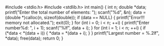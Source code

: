 #include <stdio.h>
#include <stdlib.h>
int main() {
  int n;
  double *data;
  printf("Enter the total number of elements: ");
  scanf("%d", &n);
  data = (double *)calloc(n, sizeof(double));
  if (data == NULL) {
  printf("Error!!! memory not allocated.");
  exit(0);
  }
  for (int i = 0; i < n; ++i) {
  printf("Enter number%d: ", i + 1);
  scanf("%lf", data + i);
  }
  for (int i = 1; i < n; ++i) {
  if (*data < *(data + i)) {
 *data = *(data + i);
    }
  }
  printf("Largest number = %.2lf", *data);
  free(data);
  return 0;
}
